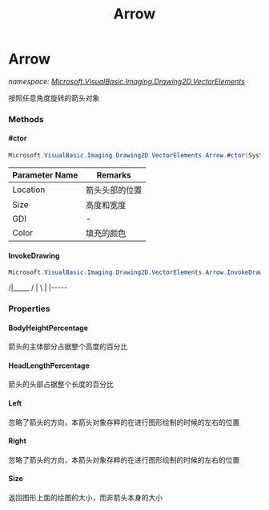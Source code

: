﻿---
title: Arrow
---

# Arrow
_namespace: [Microsoft.VisualBasic.Imaging.Drawing2D.VectorElements](N-Microsoft.VisualBasic.Imaging.Drawing2D.VectorElements.html)_

按照任意角度旋转的箭头对象



### Methods

#### #ctor
```csharp
Microsoft.VisualBasic.Imaging.Drawing2D.VectorElements.Arrow.#ctor(System.Drawing.Point,System.Drawing.Size,Microsoft.VisualBasic.Imaging.GDIPlusDeviceHandle,System.Drawing.Color)
```


|Parameter Name|Remarks|
|--------------|-------|
|Location|箭头头部的位置|
|Size|高度和宽度|
|GDI|-|
|Color|填充的颜色|


#### InvokeDrawing
```csharp
Microsoft.VisualBasic.Imaging.Drawing2D.VectorElements.Arrow.InvokeDrawing
```
/|_____
 / |
 \ |
 \|-----


### Properties

#### BodyHeightPercentage
箭头的主体部分占据整个高度的百分比
#### HeadLengthPercentage
箭头的头部占据整个长度的百分比
#### Left
忽略了箭头的方向，本箭头对象存粹的在进行图形绘制的时候的左右的位置
#### Right
忽略了箭头的方向，本箭头对象存粹的在进行图形绘制的时候的左右的位置
#### Size
返回图形上面的绘图的大小，而非箭头本身的大小
